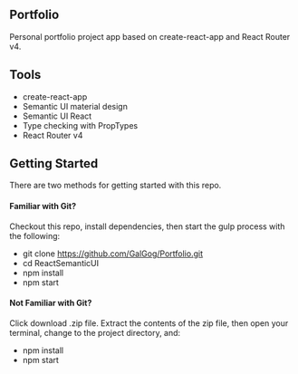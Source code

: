 ## Portfolio
Personal portfolio project app based on  create-react-app and React Router v4.

## Tools
* create-react-app
* Semantic UI material design
* Semantic UI React
* Type checking with PropTypes
* React Router v4

## Getting Started
There are two methods for getting started with this repo.

#### Familiar with Git?
Checkout this repo, install dependencies, then start the gulp process with the following:
* git clone https://github.com/GalGog/Portfolio.git
* cd ReactSemanticUI
* npm install
* npm start

#### Not Familiar with Git?
Click download .zip file. Extract the contents of the zip file, then open your terminal, change to the project directory, and:
* npm install
* npm start

